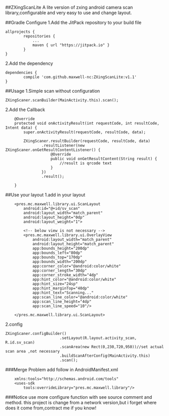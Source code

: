 ##ZXingScanLite
A lite version of zxing android camera scan library,configurable and very easy to use and change layout.


##Gradle Configure
1.Add the JitPack repository to your build file
```
allprojects {
        repositories {
            ...
            maven { url "https://jitpack.io" }
        }
}
```
2.Add the dependency
```
dependencies {
        compile 'com.github.maxwell-nc:ZXingScanLite:v1.1'
}
```
##Usage
1.Simple scan without configuration
```
ZXingScaner.scanBuilder(MainActivity.this).scan();
```
2.Add the Callback
```
    @Override
    protected void onActivityResult(int requestCode, int resultCode, Intent data) {
        super.onActivityResult(requestCode, resultCode, data);

        ZXingScaner.resultBuilder(requestCode, resultCode, data)
                .resultListener(new ZXingScaner.onGetResultContentListener() {
                    @Override
                    public void onGetResultContent(String result) {
                        //result is qrcode text
                    }
                })
                .result();

    }
```

##Use your layout
1.add in your layout
```
    <pres.mc.maxwell.library.ui.ScanLayout
        android:id="@+id/sv_scan"
        android:layout_width="match_parent"
        android:layout_height="0dp"
        android:layout_weight="1">

        <!-- below view is not necessary -->
        <pres.mc.maxwell.library.ui.OverlayView
            android:layout_width="match_parent"
            android:layout_height="match_parent"
            app:bounds_height="200dp"
            app:bounds_left="80dp"
            app:bounds_top="170dp"
            app:bounds_width="200dp"
            app:corner_color="@android:color/white"
            app:corner_length="30dp"
            app:corner_stroke_width="4dp"
            app:hint_color="@android:color/white"
            app:hint_size="24sp"
            app:hint_marginTop="40dp"
            app:hint_text="Scanning..."
            app:scan_line_color="@android:color/white"
            app:scan_line_height="4dp"
            app:scan_line_speed="10"/>

    </pres.mc.maxwell.library.ui.ScanLayout>
```
2.config
```
ZXingScaner.configBuilder()
                        .setLayout(R.layout.activity_scan, R.id.sv_scan)
                        .scanArea(new Rect(0,230,720,950))//set actual scan area ,not necessary
                        .buildScanAfterConfig(MainActivity.this)
                        .scan();
```
###Merge Problem
add follow in AndroidManifest.xml
```
	xmlns:tools="http://schemas.android.com/tools"
    <uses-sdk
        tools:overrideLibrary="pres.mc.maxwell.library"/>
```

###Notice
use more configure function with see source comment and method.
this project is change from a network version,but i forget where does it come from,contract me if you know!
